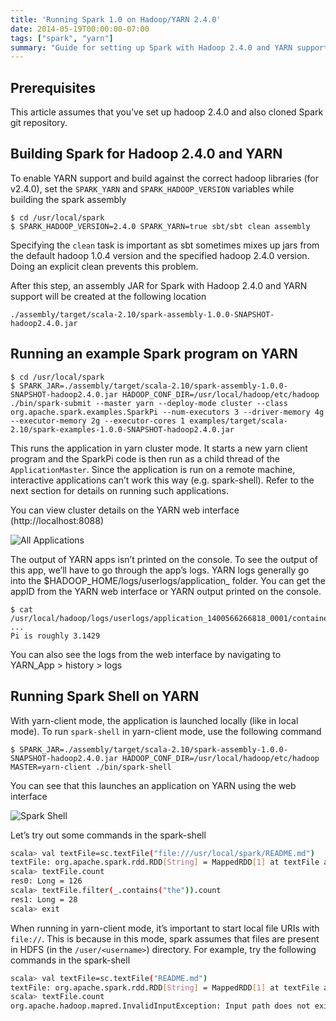 ```yaml
---
title: 'Running Spark 1.0 on Hadoop/YARN 2.4.0'
date: 2014-05-19T00:00:00-07:00
tags: ["spark", "yarn"]
summary: "Guide for setting up Spark with Hadoop 2.4.0 and YARN support, including building Spark assembly and running Spark programs on YARN."
---
```


Prerequisites
-------------

This article assumes that you’ve set up hadoop 2.4.0 and also cloned Spark git repository. 

Building Spark for Hadoop 2.4.0 and YARN
----------------------------------------

To enable YARN support and build against the correct hadoop libraries (for v2.4.0), set the `SPARK_YARN` and `SPARK_HADOOP_VERSION` variables while building the spark assembly

```
$ cd /usr/local/spark
$ SPARK_HADOOP_VERSION=2.4.0 SPARK_YARN=true sbt/sbt clean assembly
```

Specifying the `clean` task is important as sbt sometimes mixes up jars from the default hadoop 1.0.4 version and the specified hadoop 2.4.0 version. Doing an explicit clean prevents this problem.

After this step, an assembly JAR for Spark with Hadoop 2.4.0 and YARN support will be created at the following location

```
./assembly/target/scala-2.10/spark-assembly-1.0.0-SNAPSHOT-hadoop2.4.0.jar
```

Running an example Spark program on YARN
----------------------------------------

```
$ cd /usr/local/spark
$ SPARK_JAR=./assembly/target/scala-2.10/spark-assembly-1.0.0-SNAPSHOT-hadoop2.4.0.jar HADOOP_CONF_DIR=/usr/local/hadoop/etc/hadoop ./bin/spark-submit --master yarn --deploy-mode cluster --class org.apache.spark.examples.SparkPi --num-executors 3 --driver-memory 4g --executor-memory 2g --executor-cores 1 examples/target/scala-2.10/spark-examples-1.0.0-SNAPSHOT-hadoop2.4.0.jar
```

This runs the application in yarn cluster mode. It starts a new yarn client program and the SparkPi code is then run as a child thread of the `ApplicationMaster`. Since the application is run on a remote machine, interactive applications can’t work this way (e.g. spark-shell). Refer to the next section for details on running such applications.

You can view cluster details on the YARN web interface (http://localhost:8088)

![All Applications](/images/2014/spark-all-applications.png)

The output of YARN apps isn’t printed on the console. To see the output of this app, we’ll have to go through the app’s logs. YARN logs generally go into the $HADOOP_HOME/logs/userlogs/application_<appID> folder. You can get the appID from the YARN web interface or YARN output printed on the console.

```
$ cat /usr/local/hadoop/logs/userlogs/application_1400566266818_0001/container_1400566266818_0001_01_000001/stdout
...
Pi is roughly 3.1429
```

You can also see the logs from the web interface by navigating to YARN_App > history > logs


Running Spark Shell on YARN
---------------------------

With yarn-client mode, the application is launched locally (like in local mode). To run `spark-shell` in yarn-client mode, use the following command

```
$ SPARK_JAR=./assembly/target/scala-2.10/spark-assembly-1.0.0-SNAPSHOT-hadoop2.4.0.jar HADOOP_CONF_DIR=/usr/local/hadoop/etc/hadoop MASTER=yarn-client ./bin/spark-shell
```

You can see that this launches an application on YARN using the web interface

![Spark Shell](/images/2014/spark-shell.png)

Let’s try out some commands in the spark-shell

```sh
scala> val textFile=sc.textFile("file:///usr/local/spark/README.md")
textFile: org.apache.spark.rdd.RDD[String] = MappedRDD[1] at textFile at <console>:12
scala> textFile.count
res0: Long = 126
scala> textFile.filter(_.contains("the")).count
res1: Long = 28
scala> exit
```

When running in yarn-client mode, it’s important to start local file URIs with `file://`. This is because in this mode, spark assumes that files are present in HDFS (in the `/user/<username>`) directory. For example, try the following commands in the spark-shell

```sh
scala> val textFile=sc.textFile("README.md")
textFile: org.apache.spark.rdd.RDD[String] = MappedRDD[1] at textFile at <console>:12
scala> textFile.count
org.apache.hadoop.mapred.InvalidInputException: Input path does not exist: hdfs://localhost:9000/user/parambirs/README.md
```
